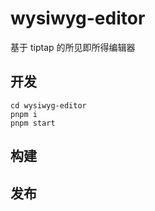# wysiwyg-editor

基于 tiptap 的所见即所得编辑器

## 开发

```shell
cd wysiwyg-editor
pnpm i
pnpm start
```

## 构建

## 发布
